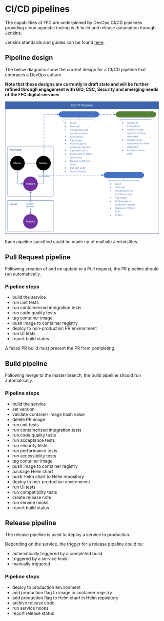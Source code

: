 # CI/CD pipelines
The capabilities of FFC are underpinned by DevOps CI/CD pipelines providing cloud agnostic tooling with build and release automation through Jenkins.

Jenkins standards and guides can be found [here](jenkins.md).

## Pipeline design
The below diagrams show the current design for a CI/CD pipeline that embraces a DevOps culture.

**Note that these designs are currently in draft state and will be further refined through engagement with GIO, CSC, Security and emerging needs of the FFC digital services**

![CI/CD pipeline](/docs/images/cicd.png)

Each pipeline specified could be made up of multiple Jenkinsfiles.

## Pull Request pipeline
Following creation of and on update to a Pull request, the PR pipeline should run automatically.

### Pipeline steps
- build the service
- run unit tests
- run containerised integration tests
- run code quality tests
- tag container image
- push image to container registry
- deploy to non-production PR environment
- run UI tests
- report build status

A failed PR build must prevent the PR from completing.

## Build pipeline
Following merge to the master branch, the build pipeline should run automatically.

### Pipeline steps
- build the service
- set version
- validate container image hash value
- delete PR image
- run unit tests
- run containerised integration tests
- run code quality tests
- run acceptance tests
- run security tests
- run performance tests
- run accessibility tests
- tag container image
- push image to container registry
- package Helm chart
- push Helm chart to Helm repository
- deploy to non-production environment
- run UI tests
- run compatibility tests
- create release note
- run service hooks
- report build status

## Release pipeline
The release pipeline is used to deploy a service to production.  

Depending on the service, the trigger for a release pipeline could be:
- automatically triggered by a completed build
- triggered by a service hook
- manually triggered

### Pipeline steps
- deploy to production environment
- add production flag to image in container registry
- add production flag to Helm chart in Helm repository
- archive release code
- run service hooks
- report release status



